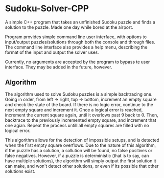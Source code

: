 # Sudoku-Solver-CPP
A simple C++ program that takes an unfinished Sudoku puzzle and finds a solution to the puzzle. Made one day while bored at the airport.

Program provides simple command line user interface, with options to input/output puzzles/solutions through both the console and through files. The command line interface also
provides a help menu, describing the format of the input and output the solver uses.

Currently, no arguments are accepted by the program to bypass te user interface. They may be added in the future, however.

## Algorithm
The algorithm used to solve Sudoku puzzles is a simple backtracing one. Going in order, from left -> right, top -> bottom, increment an empty square and check the state of the board. If there is no logic error, continue to the next empty square and increment it. Once a logical error is reached, increment the current square again, until it overlows past 9 back to 0. Then, backtrace to the previously incremented empty square, and increment that one agian. Repeat the process untill all empty squares are filled with no logical error.

This algorithm allows for the detection of impossible setups, and is detected when the first empty square overflows. Due to the nature of this algorithm, if the puzzle has a solution, a sollution will be found, no false positives or false negatives. However, if a puzzle is deterministic (that is to say, can have multiple solutions), the algorithm will simply output the first solution it can make, and won't detect other solutions, or even if its possible that other solutions exist. 
